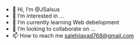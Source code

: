 - 👋 Hi, I’m @JSalsus
- 👀 I’m interested in ...
- 🌱 I’m currently learning Web debelopment
- 💞️ I’m looking to collaborate on ...
- 📫 How to reach me salehijavad768@gmail.com

<!---
JSalsus/JSalsus is a ✨ special ✨ repository because its `README.md` (this file) appears on your GitHub profile.
You can click the Preview link to take a look at your changes.
--->
